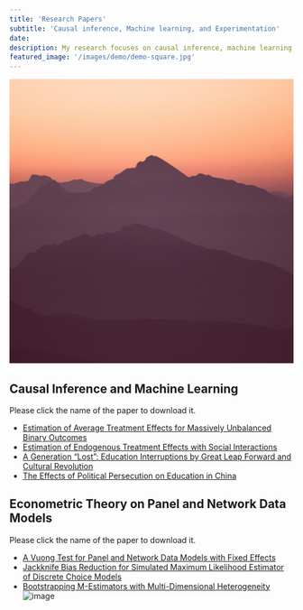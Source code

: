 ```yaml
---
title: 'Research Papers'
subtitle: 'Causal inference, Machine learning, and Experimentation'
date: 
description: My research focuses on causal inference, machine learning, and experimentation. I work on data structure models, including cross-sectional, panel, and network data. My current research combines machine learning algorithms with traditional econometric methods for estimating causal effects. Please click to see my research papers.
featured_image: '/images/demo/demo-square.jpg'
---
```

![](/images/demo/demo-square.jpg)

## Causal Inference and Machine Learning

Please click the name of the paper to download it.

* [Estimation of Average Treatment Effects for Massively Unbalanced Binary Outcomes](https://github.com/Lilyliu8262/Lily-s-Website/blob/main/Papers/Rare_Events.pdf)
* [Estimation of Endogenous Treatment Effects with Social Interactions](https://github.com/Lilyliu8262/Lily-s-Website/blob/main/Papers/Network_Effects.pdf)
* [A Generation “Lost”: Education Interruptions by Great Leap Forward and Cultural Revolution](https://github.com/Lilyliu8262/Lily-s-Website/blob/main/Papers/Education.pdf)
* [The Effects of Political Persecution on Education in China](https://github.com/Lilyliu8262/Lily-s-Website/blob/main/Papers/Political_Persecution.pdf)



## Econometric Theory on Panel and Network Data Models

Please click the name of the paper to download it.

* [A Vuong Test for Panel and Network Data Models with Fixed Effects](https://github.com/Lilyliu8262/Lily-s-Website/blob/main/Papers/Selection_Test.pdf)
* [Jackknife Bias Reduction for Simulated Maximum Likelihood Estimator of Discrete Choice Models](https://github.com/Lilyliu8262/Lily-s-Website/blob/main/Papers/Jackknife.pdf)
* [Bootstrapping M-Estimators with Multi-Dimensional Heterogeneity](https://github.com/Lilyliu8262/Lily-s-Website/blob/main/Papers/Bootstrap.pdf)
![image](https://user-images.githubusercontent.com/115938445/196153322-09fdc773-d7ef-4690-a3eb-c7cac7a0e770.png)
